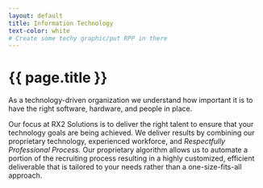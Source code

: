 ```yaml
---
layout: default
title: Information Technology
text-color: white
# Create some techy graphic/put RPP in there
---
```

# {{ page.title }}
As a technology-driven organization we understand how important it is to have the right software, hardware, and people in place.

Our focus at RX2 Solutions is to deliver the right talent to ensure that your technology goals are being achieved.  We deliver results by combining our proprietary technology, experienced workforce, and _Respectfully Professional Process._  Our proprietary algorithm allows us to automate a portion of the recruiting process resulting in a highly customized, efficient deliverable that is tailored to your needs rather than a one-size-fits-all approach.